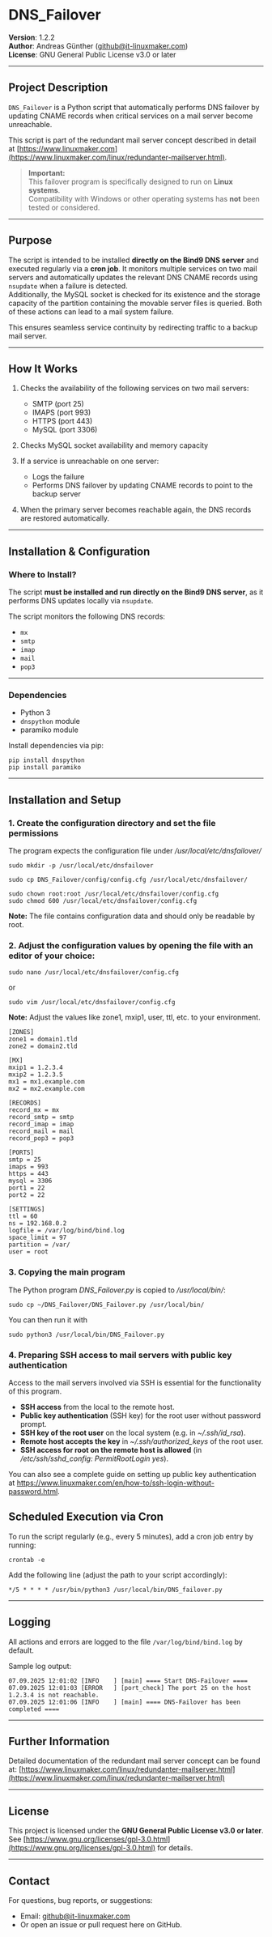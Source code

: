 # DNS_Failover

**Version**: 1.2.2  
**Author**: Andreas Günther ([github@it-linuxmaker.com](mailto:github@it-linuxmaker.com))  
**License**: GNU General Public License v3.0 or later

---

## Project Description

`DNS_Failover` is a Python script that automatically performs DNS failover by updating CNAME records when critical services on a mail server become unreachable.

This script is part of the redundant mail server concept described in detail at [https://www.linuxmaker.com](https://www.linuxmaker.com/linux/redundanter-mailserver.html).

> **Important:**  
> This failover program is specifically designed to run on **Linux systems**.  
> Compatibility with Windows or other operating systems has **not** been tested or considered.

---

## Purpose

The script is intended to be installed **directly on the Bind9 DNS server** and executed regularly via a **cron job**. It monitors multiple services on two mail servers and automatically updates the relevant DNS CNAME records using `nsupdate` when a failure is detected.  
Additionally, the MySQL socket is checked for its existence and the storage capacity of the partition containing the movable server files is queried. Both of these actions can lead to a mail system failure.

This ensures seamless service continuity by redirecting traffic to a backup mail server.

---

## How It Works

1. Checks the availability of the following services on two mail servers:
   - SMTP (port 25)
   - IMAPS (port 993)
   - HTTPS (port 443)
   - MySQL (port 3306)
   
2. Checks MySQL socket availability and memory capacity

3. If a service is unreachable on one server:
   - Logs the failure
   - Performs DNS failover by updating CNAME records to point to the backup server
4. When the primary server becomes reachable again, the DNS records are restored automatically.

---

## Installation & Configuration

### Where to Install?

The script **must be installed and run directly on the Bind9 DNS server**, as it performs DNS updates locally via `nsupdate`.

The script monitors the following DNS records:

* `mx`
* `smtp`
* `imap`
* `mail`
* `pop3`

---

### Dependencies

* Python 3
* `dnspython` module
*  paramiko module

Install dependencies via pip:

```
pip install dnspython
pip install paramiko
```

---
## Installation and Setup
### 1. Create the configuration directory and set the file permissions
The program expects the configuration file under */usr/local/etc/dnsfailover/*

```
sudo mkdir -p /usr/local/etc/dnsfailover
```
```
sudo cp DNS_Failover/config/config.cfg /usr/local/etc/dnsfailover/
```

```
sudo chown root:root /usr/local/etc/dnsfailover/config.cfg
sudo chmod 600 /usr/local/etc/dnsfailover/config.cfg
```

**Note:** The file contains configuration data and should only be readable by root.

### 2. Adjust the configuration values ​​by opening the file with an editor of your choice:

```  
sudo nano /usr/local/etc/dnsfailover/config.cfg
```
or

```  
sudo vim /usr/local/etc/dnsfailover/config.cfg  
  ```
  
  **Note:** Adjust the values ​​like zone1, mxip1, user, ttl, etc. to your environment.
  
```
[ZONES]
zone1 = domain1.tld
zone2 = domain2.tld

[MX]
mxip1 = 1.2.3.4
mxip2 = 1.2.3.5
mx1 = mx1.example.com
mx2 = mx2.example.com

[RECORDS]
record_mx = mx
record_smtp = smtp
record_imap = imap
record_mail = mail
record_pop3 = pop3

[PORTS]
smtp = 25
imaps = 993
https = 443
mysql = 3306
port1 = 22
port2 = 22

[SETTINGS]
ttl = 60
ns = 192.168.0.2
logfile = /var/log/bind/bind.log
space_limit = 97
partition = /var/
user = root
```

### 3. Copying the main program
The Python program *DNS_Failover.py* is copied to */usr/local/bin/*:
```
sudo cp ~/DNS_Failover/DNS_Failover.py /usr/local/bin/
```

You can then run it with
```
sudo python3 /usr/local/bin/DNS_Failover.py
```

### 4. Preparing SSH access to mail servers with public key authentication
 
Access to the mail servers involved via SSH is essential for the functionality of this program.
* **SSH access** from the local to the remote host.
* **Public key authentication** (SSH key) for the root user without password prompt.
* **SSH key of the root user** on the local system (e.g. in *~/.ssh/id_rsa*).
* **Remote host accepts the key** in *~/.ssh/authorized_keys* of the root user.
* **SSH access for root on the remote host is allowed** (in */etc/ssh/sshd_config: PermitRootLogin yes*).

You can also see a complete guide on setting up public key authentication at https://www.linuxmaker.com/en/how-to/ssh-login-without-password.html.

## Scheduled Execution via Cron

To run the script regularly (e.g., every 5 minutes), add a cron job entry by running:

```
crontab -e
```

Add the following line (adjust the path to your script accordingly):

```
*/5 * * * * /usr/bin/python3 /usr/local/bin/DNS_failover.py
```

---

## Logging

All actions and errors are logged to the file `/var/log/bind/bind.log` by default.

Sample log output:

```
07.09.2025 12:01:02 [INFO    ] [main] ==== Start DNS-Failover ====
07.09.2025 12:01:03 [ERROR   ] [port_check] The port 25 on the host 1.2.3.4 is not reachable.
07.09.2025 12:01:06 [INFO    ] [main] ==== DNS-Failover has been completed ====
```

---

## Further Information

Detailed documentation of the redundant mail server concept can be found at:
[https://www.linuxmaker.com/linux/redundanter-mailserver.html](https://www.linuxmaker.com/linux/redundanter-mailserver.html)

---

## License

This project is licensed under the **GNU General Public License v3.0 or later**.
See [https://www.gnu.org/licenses/gpl-3.0.html](https://www.gnu.org/licenses/gpl-3.0.html) for details.

---

## Contact

For questions, bug reports, or suggestions:

* Email: [github@it-linuxmaker.com](mailto:github@it-linuxmaker.com)
* Or open an issue or pull request here on GitHub.

```
